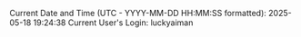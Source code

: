 Current Date and Time (UTC - YYYY-MM-DD HH:MM:SS formatted): 2025-05-18 19:24:38
Current User's Login: luckyaiman
